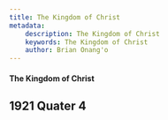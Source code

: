 ```yaml
---
title: The Kingdom of Christ
metadata:
    description: The Kingdom of Christ
    keywords: The Kingdom of Christ
    author: Brian Onang'o
---
```


#### The Kingdom of Christ

## 1921 Quater 4
